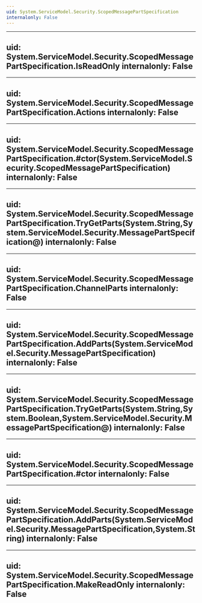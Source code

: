 ```yaml
---
uid: System.ServiceModel.Security.ScopedMessagePartSpecification
internalonly: False
---
```


---
uid: System.ServiceModel.Security.ScopedMessagePartSpecification.IsReadOnly
internalonly: False
---

---
uid: System.ServiceModel.Security.ScopedMessagePartSpecification.Actions
internalonly: False
---

---
uid: System.ServiceModel.Security.ScopedMessagePartSpecification.#ctor(System.ServiceModel.Security.ScopedMessagePartSpecification)
internalonly: False
---

---
uid: System.ServiceModel.Security.ScopedMessagePartSpecification.TryGetParts(System.String,System.ServiceModel.Security.MessagePartSpecification@)
internalonly: False
---

---
uid: System.ServiceModel.Security.ScopedMessagePartSpecification.ChannelParts
internalonly: False
---

---
uid: System.ServiceModel.Security.ScopedMessagePartSpecification.AddParts(System.ServiceModel.Security.MessagePartSpecification)
internalonly: False
---

---
uid: System.ServiceModel.Security.ScopedMessagePartSpecification.TryGetParts(System.String,System.Boolean,System.ServiceModel.Security.MessagePartSpecification@)
internalonly: False
---

---
uid: System.ServiceModel.Security.ScopedMessagePartSpecification.#ctor
internalonly: False
---

---
uid: System.ServiceModel.Security.ScopedMessagePartSpecification.AddParts(System.ServiceModel.Security.MessagePartSpecification,System.String)
internalonly: False
---

---
uid: System.ServiceModel.Security.ScopedMessagePartSpecification.MakeReadOnly
internalonly: False
---
